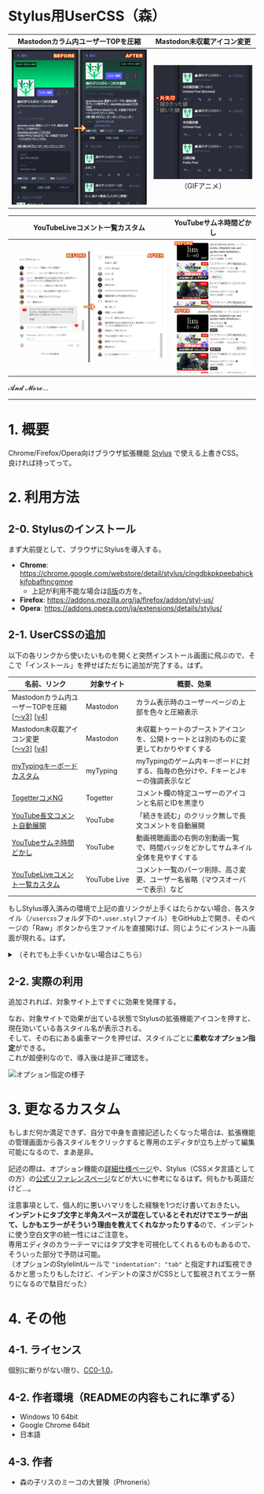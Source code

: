 Stylus用UserCSS（森）
====

| Mastodonカラム内ユーザーTOPを圧縮 | Mastodon未収載アイコン変更 |
|:---------------------------------:|:--------------------------:|
| <img src="readme-image/sample_Mstdn4-CmprsUsTp.png" alt="『Mastodonカラム内ユーザーTOPを圧縮（v4）』v1.0.0のスクリーンショット" title="Mastodonカラム内ユーザーTOPを圧縮（v4）- v1.0.0"> | <img src="readme-image/sample_Mstdn4-UnlstdIcn.gif" alt="『Mastodon未収載アイコン変更（v4）』v1.0.0のGIFアニメ" title="Mastodon未収載アイコン変更（v4）- v1.0.0"><br>（GIFアニメ） |

| YouTubeLiveコメント一覧カスタム | YouTubeサムネ時間どかし |
|:-------------------------------:|:-----------------------:|
| <img src="readme-image/sample_YTbLv-CmntLst.png" alt="『YouTubeLiveコメント一覧カスタム』v1.2.0のスクリーンショット" title="YouTubeLiveコメント一覧カスタム - v1.2.0"> | <img src="readme-image/sample_YTb-ThmbTm.png" alt="『YouTubeサムネ時間どかし』v1.0.0のスクリーンショット" title="YouTubeサムネ時間どかし（v1.0.0）"> |

𝓐𝓷𝓭 𝓜𝓸𝓻𝓮...

----


# 1. 概要

Chrome/Firefox/Opera向けブラウザ拡張機能 [Stylus](https://add0n.com/stylus.html) で使える上書きCSS。  
良ければ持ってって。


# 2. 利用方法

## 2-0. Stylusのインストール

まず大前提として、ブラウザにStylusを導入する。

- **Chrome**: https://chrome.google.com/webstore/detail/stylus/clngdbkpkpeebahjckkjfobafhncgmne
  - 上記が利用不能な場合は[β版](https://chrome.google.com/webstore/detail/stylus-beta/apmmpaebfobifelkijhaljbmpcgbjbdo)の方を。
- **Firefox**: https://addons.mozilla.org/ja/firefox/addon/styl-us/
- **Opera**: https://addons.opera.com/ja/extensions/details/stylus/

## 2-1. UserCSSの追加

以下の各リンクから使いたいものを開くと突然インストール画面に飛ぶので、そこで「インストール」を押せばただちに追加が完了する。はず。

| 名前、リンク                                         | 対象サイト | 概要、効果 |
|------------------------------------------------------|------------|------------|
| Mastodonカラム内ユーザーTOPを圧縮<br>[[～v3][Mstdn-CmprsUsTp]] [[v4][Mstdn4-CmprsUsTp]] | Mastodon | カラム表示時のユーザーページの上部を色々と圧縮表示
| Mastodon未収載アイコン変更<br>[[～v3][Mstdn-UnlstdIcn]] [[v4][Mstdn4-UnlstdIcn]] | Mastodon | 未収載トゥートのブーストアイコンを、公開トゥートとは別のものに変更してわかりやすくする
| [myTypingキーボードカスタム][MyTypg-Kbd]             | myTyping   | myTypingのゲーム内キーボードに対する、指毎の色分けや、FキーとJキーの強調表示など
| [TogetterコメNG][Tgttr-CmntNG]                       | Togetter   | コメント欄の特定ユーザーのアイコンと名前とIDを黒塗り
| [YouTube長文コメント自動展開][YTb-ExpdLngTxt]        | YouTube    | 「続きを読む」のクリック無しで長文コメントを自動展開
| [YouTubeサムネ時間どかし][YTb-ThmbTm]                | YouTube    | 動画視聴画面の右側の別動画一覧で、時間バッジをどかしてサムネイル全体を見やすくする
| [YouTubeLiveコメント一覧カスタム][YTbLv-CmntLst]     | YouTube&nbsp;Live | コメント一覧のパーツ削除、高さ変更、ユーザー名省略（マウスオーバーで表示）など

[Mstdn-CmprsUsTp]: usercss/mastodon_compress-usertop.user.styl?raw=true
[Mstdn4-CmprsUsTp]: usercss/mastodon4_compress-usertop.user.styl?raw=true
[Mstdn-UnlstdIcn]: usercss/mastodon_unlisted-icon.user.styl?raw=true
[Mstdn4-UnlstdIcn]: usercss/mastodon4_unlisted-icon.user.styl?raw=true
[MyTypg-Kbd]: usercss/mytyping_keyboard.user.styl?raw=true
[Tgttr-CmntNG]: usercss/togetter_comment-ng.user.styl?raw=true
[YTb-ExpdLngTxt]: usercss/youtube_expand-long-text.user.styl?raw=true
[YTb-ThmbTm]: usercss/youtube_thumbnail-time.user.styl?raw=true
[YTbLv-CmntLst]: usercss/youtubelive_comment-list.user.styl?raw=true

もしStylus導入済みの環境で上記の直リンクが上手くはたらかない場合、各スタイル（`/usercss`フォルダ下の`*.user.styl`ファイル）をGitHub上で開き、そのページの「Raw」ボタンから生ファイルを直接開けば、同じようにインストール画面が現れる。はず。

<details>
<summary>（それでも上手くいかない場合はこちら）</summary>

### 2-1-1. Web上からコピペで手動追加する方法

上記の方法が上手くいかない場合、以下の手順でどうぞ。

1. お目当てのファイルをGitHub上で開いて、中身のコードを全てコピーする。
2. Stylusの管理ページで、**「UserCSSとして」にチェックを入れてから**「新スタイルを作成」を押す。
3. 新スタイルの編集画面が表示され、そこに色々とテンプレート用のコードが書かれているが、それらを全て削除して先ほどコピーしたコードを貼り付ける。
4. 保存する。

### 2-1-2. ローカルに保存して手動追加する方法

Web上からの方法すら上手くいかない場合、以下の手順でどうぞ。

1. お目当てのファイルやこのリポジトリ全体をローカルに保存する。
2. Stylusの管理ページで、バックアップ関連のメニューから「スタイルをインポート」を選択する。
3. お目当てのファイルを開く。なお、全ての拡張子のファイルを表示していないとファイルが見つからないかもしれない。
4. インストール画面に飛ぶので、そこで「インストール」を押す。

</details>


## 2-2. 実際の利用

追加されれば、対象サイト上ですぐに効果を発揮する。

なお、対象サイトで効果が出ている状態でStylusの拡張機能アイコンを押すと、現在効いている各スタイル名が表示される。  
そして、その右にある歯車マークを押せば、スタイルごとに**柔軟なオプション指定**ができる。  
これが超便利なので、導入後は是非ご確認を。

![オプション指定の様子](readme-image/option_Mstdn-UnlstdIcn.png)


# 3. 更なるカスタム

もしまだ何か満足できず、自分で中身を直接記述したくなった場合は、拡張機能の管理画面から各スタイルをクリックすると専用のエディタが立ち上がって編集可能になるので、まあ是非。

記述の際は、オプション機能の[詳細仕様ページ](https://github.com/openstyles/stylus/wiki/UserCSS)や、Stylus（CSSメタ言語としての方）の[公式リファレンスページ](http://stylus-lang.com/)などが大いに参考になるはず。何もかも英語だけど…。

注意事項として、個人的に悪いハマリをした経験を1つだけ書いておきたい。  
**インデントにタブ文字と半角スペースが混在しているとそれだけでエラーが出て、しかもエラーがそういう理由を教えてくれなかったりする**ので、インデントに使う空白文字の統一性にはご注意を。  
専用エディタのカラーテーマにはタブ文字を可視化してくれるものもあるので、そういった部分で予防は可能。  
（オプションのStylelintルールで `"indentation": "tab"` と指定すれば監視できるかと思ったりもしたけど、インデントの深さがCSSとして監視されてエラー祭りになるので駄目だった）


# 4. その他

## 4-1. ライセンス

個別に断りがない限り、[CC0-1.0](http://creativecommons.org/publicdomain/zero/1.0/deed.ja)。

## 4-2. 作者環境（READMEの内容もこれに準ずる）

- Windows 10 64bit
- Google Chrome 64bit
- 日本語

## 4-3. 作者

- 森の子リスのミーコの大冒険（Phroneris）
